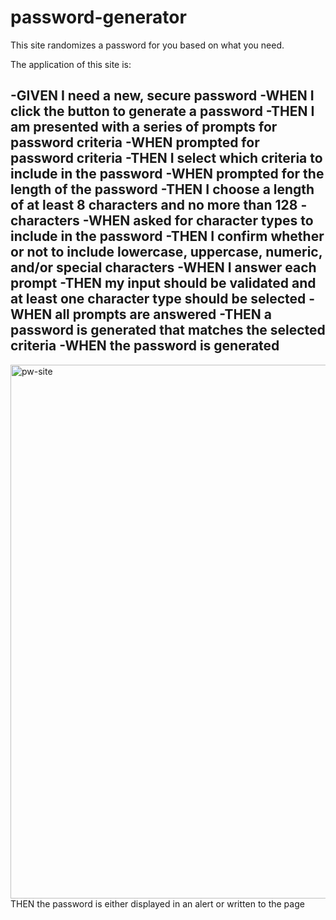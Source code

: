 # password-generator
This site randomizes a password for you based on what you need.

The application of this site is:

-GIVEN I need a new, secure password
-WHEN I click the button to generate a password
-THEN I am presented with a series of prompts for password criteria
-WHEN prompted for password criteria
-THEN I select which criteria to include in the password
-WHEN prompted for the length of the password
-THEN I choose a length of at least 8 characters and no more than 128 -characters
-WHEN asked for character types to include in the password
-THEN I confirm whether or not to include lowercase, uppercase, numeric, and/or special characters
-WHEN I answer each prompt
-THEN my input should be validated and at least one character type should be selected
-WHEN all prompts are answered
-THEN a password is generated that matches the selected criteria
-WHEN the password is generated
-

<img width="854" alt="pw-site" src="https://user-images.githubusercontent.com/89818334/134596214-fc83890d-19ac-443a-9e42-b13183ee9c05.png">
THEN the password is either displayed in an alert or written to the page